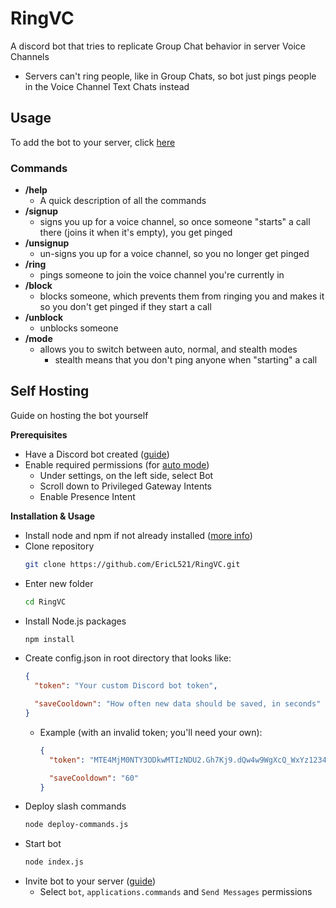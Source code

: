 # RingVC
A discord bot that tries to replicate Group Chat behavior in server Voice Channels
- Servers can't ring people, like in Group Chats, so bot just pings people in the Voice Channel Text Chats instead

## Usage
To add the bot to your server, click [here](https://discord.com/oauth2/authorize?client_id=885686322973536267&permissions=2048&integration_type=0&scope=bot+applications.commands)
### Commands
- **/help**
	- A quick description of all the commands
- **/signup**
	- signs you up for a voice channel, so once someone "starts" a call there (joins it when it's empty), you get pinged
- **/unsignup**
	- un-signs you up for a voice channel, so you no longer get pinged
- **/ring**
	- pings someone to join the voice channel you're currently in
- **/block**
	- blocks someone, which prevents them from ringing you and makes it so you don't get pinged if they start a call
- **/unblock**
	- unblocks someone
<a name="mode"></a>
- **/mode**
	- allows you to switch between auto, normal, and stealth modes
 		- stealth means that you don't ping anyone when "starting" a call

## Self Hosting
Guide on hosting the bot yourself

**Prerequisites**
- Have a Discord bot created ([guide](https://discordjs.guide/preparations/setting-up-a-bot-application.html#creating-your-bot))
- Enable required permissions (for [auto mode](#mode))
	- Under settings, on the left side, select Bot
	- Scroll down to Privileged Gateway Intents
	- Enable Presence Intent

**Installation & Usage**
- Install node and npm if not already installed ([more info](https://docs.npmjs.com/downloading-and-installing-node-js-and-npm))
- Clone repository
  ```bash
  git clone https://github.com/EricL521/RingVC.git
  ```
- Enter new folder
  ```bash
  cd RingVC
  ```
- Install Node.js packages
  ```bash
  npm install
  ```
- Create config.json in root directory that looks like:
  ```JSON
  {
    "token": "Your custom Discord bot token",

    "saveCooldown": "How often new data should be saved, in seconds"
  }
  ```
  - Example (with an invalid token; you'll need your own):
    ```JSON
    {
      "token": "MTE4MjM0NTY3ODkwMTIzNDU2.Gh7Kj9.dQw4w9WgXcQ_WxYz1234567890AbCdEfGhIjKlM",

      "saveCooldown": "60"
    }
    ```
- Deploy slash commands
  ```bash
  node deploy-commands.js
  ```
- Start bot
  ```bash
  node index.js
  ```
- Invite bot to your server ([guide](https://discordjs.guide/preparations/adding-your-bot-to-servers.html#creating-and-using-your-invite-link))
  - Select `bot`, `applications.commands` and `Send Messages` permissions

